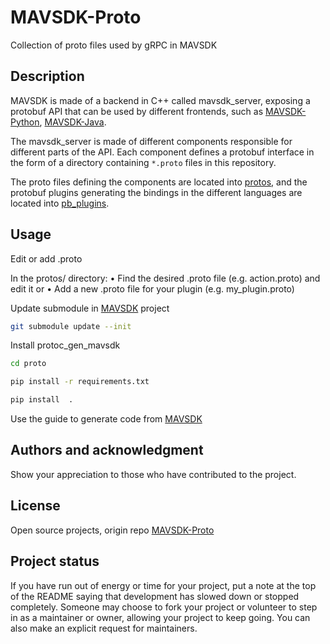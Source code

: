 # MAVSDK-Proto
Collection of proto files used by gRPC in MAVSDK

## Description

MAVSDK is made of a backend in C++ called mavsdk_server, exposing a protobuf API that can be used by different frontends, such as [MAVSDK-Python](https://dev.dedrone.com/dt/striker/MAVSDK-Python), [MAVSDK-Java](https://dev.dedrone.com/dt/striker/MAVSDK-Java).

The mavsdk_server is made of different components responsible for different parts of the API. Each component defines a protobuf interface in the form of a directory containing `*.proto` files in this repository.

The proto files defining the components are located into [protos](protos), and the protobuf plugins generating the bindings in the different languages are located into [pb_plugins](pb_plugins).


## Usage

Edit or add .proto

In the protos/ directory:
• Find the desired .proto file (e.g. action.proto) and edit it
or
• Add a new .proto file for your plugin (e.g. my_plugin.proto)

Update submodule in [MAVSDK]((https://dev.dedrone.com/dt/striker/mavsdk/)) project

```sh
git submodule update --init
```
Install protoc_gen_mavsdk

```sh
cd proto

pip install -r requirements.txt

pip install  .

```

Use the guide to generate code from [MAVSDK]((https://dev.dedrone.com/dt/striker/mavsdk/))


## Authors and acknowledgment
Show your appreciation to those who have contributed to the project.

## License
Open source projects, origin repo [MAVSDK-Proto](https://github.com/mavlink/MAVSDK-Proto)

## Project status
If you have run out of energy or time for your project, put a note at the top of the README saying that development has slowed down or stopped completely. Someone may choose to fork your project or volunteer to step in as a maintainer or owner, allowing your project to keep going. You can also make an explicit request for maintainers.
